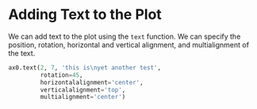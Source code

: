 # Adding Text to the Plot

We can add text to the plot using the `text` function. We can specify the position, rotation, horizontal and vertical alignment, and multialignment of the text.

```python
ax0.text(2, 7, 'this is\nyet another test',
         rotation=45,
         horizontalalignment='center',
         verticalalignment='top',
         multialignment='center')
```
